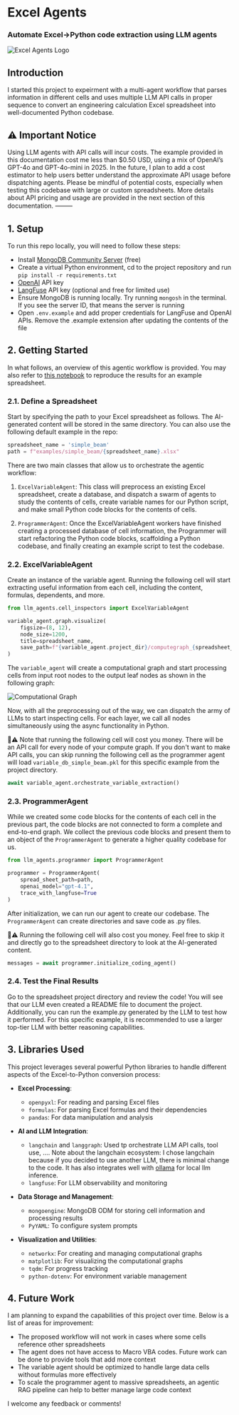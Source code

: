 # Excel Agents
### Automate Excel→Python code extraction using LLM agents

![Excel Agents Logo](assets/logo.jpg)

## Introduction
I started this project to expeirment with a multi-agent workflow that parses information in different cells and uses multiple LLM API calls in proper sequence to convert an engineering calculation Excel spreadsheet into well-documented Python codebase.


## ⚠️ Important Notice
Using LLM agents with API calls will incur costs. The example provided in this documentation cost me less than $0.50 USD, using a mix of OpenAI’s GPT-4o and GPT-4o-mini in 2025.
In the future, I plan to add a cost estimator to help users better understand the approximate API usage before dispatching agents. 
Please be mindful of potential costs, especially when testing this codebase with large or custom spreadsheets. More details about API pricing and usage are provided in the next section of this documentation.
⸻

## 1. Setup
To run this repo locally, you will need to follow these steps:
- Install [MongoDB Community Server](https://www.mongodb.com/try/download/community) (free)
- Create a virtual Python environment, cd to the project repository and run `pip install -r requirements.txt`
- [OpenAI](https://openai.com/api/) API key
- [LangFuse](https://langfuse.com/) API key (optional and free for limited use)
- Ensure MongoDB is running locally. Try running `mongosh` in the terminal. If you see the server ID, that means the server is running
- Open `.env.example` and add proper credentials for LangFuse and OpenAI APIs. Remove the .example extension after updating the contents of the file

## 2. Getting Started
In what follows, an overview of this agentic workflow is provided. You may also refer to [this notebook](https://github.com/OmidSaj/excel_agent/blob/main/example.ipynb) to reproduce the results for an example spreadsheet. 

### 2.1. Define a Spreadsheet
Start by specifying the path to your Excel spreadsheet as follows. The AI-generated content will be stored in the same directory. You can also use the following default example in the repo:
```python
spreadsheet_name = 'simple_beam'
path = f"examples/simple_beam/{spreadsheet_name}.xlsx"
```

There are two main classes that allow us to orchestrate the agentic workflow:
1. `ExcelVariableAgent`: This class will preprocess an existing Excel spreadsheet, create a database, and dispatch a swarm of agents to study the contents of cells, create variable names for our Python script, and make small Python code blocks for the contents of cells.

2. `ProgrammerAgent`: Once the ExcelVariableAgent workers have finished creating a processed database of cell information, the Programmer will start refactoring the Python code blocks, scaffolding a Python codebase, and finally creating an example script to test the codebase.

### 2.2. ExcelVariableAgent
Create an instance of the variable agent. Running the following cell will start extracting useful information from each cell, including the content, formulas, dependents, and more.

```python
from llm_agents.cell_inspectors import ExcelVariableAgent

variable_agent.graph.visualize(
    figsize=(8, 12),
    node_size=1200,
    title=spreadsheet_name,
    save_path=f"{variable_agent.project_dir}/computegraph_{spreadsheet_name}.png"
)
```

The `variable_agent` will create a computational graph and start processing cells from input root nodes to the output leaf nodes as shown in the following graph:

![Computational Graph](assets/computational_graph.png)

Now, with all the preprocessing out of the way, we can dispatch the army of LLMs to start inspecting cells. For each layer, we call all nodes simultaneously using the async functionality in Python.

💸⚠️ Note that running the following cell will cost you money. There will be an API call for every node of your compute graph. If you don't want to make API calls, you can skip running the following cell as the programmer agent will load `variable_db_simple_beam.pkl` for this specific example from the project directory.

```python
await variable_agent.orchestrate_variable_extraction()
```

### 2.3. ProgrammerAgent
While we created some code blocks for the contents of each cell in the previous part, the code blocks are not connected to form a complete and end-to-end graph. We collect the previous code blocks and present them to an object of the `ProgrammerAgent` to generate a higher quality codebase for us.

```python 
from llm_agents.programmer import ProgrammerAgent

programmer = ProgrammerAgent(
    spread_sheet_path=path,
    openai_model="gpt-4.1",
    trace_with_langfuse=True
)
```

After initialization, we can run our agent to create our codebase. The `ProgrammerAgent` can create directories and save code as .py files.

💸⚠️ Running the following cell will also cost you money. Feel free to skip it and directly go to the spreadsheet directory to look at the AI-generated content.

```python
messages = await programmer.initialize_coding_agent()
```

### 2.4. Test the Final Results
Go to the spreadsheet project directory and review the code! You will see that our LLM even created a README file to document the project. Additionally, you can run the example.py generated by the LLM to test how it performed. For this specific example, it is recommended to use a larger top-tier LLM with better reasoning capabilities.

## 3. Libraries Used
This project leverages several powerful Python libraries to handle different aspects of the Excel-to-Python conversion process:

- **Excel Processing**:
  - `openpyxl`: For reading and parsing Excel files
  - `formulas`: For parsing Excel formulas and their dependencies
  - `pandas`: For data manipulation and analysis

- **AI and LLM Integration**:
  - `langchain` and `langgraph`: Used tp orchestrate LLM API calls, tool use, ....
Note about the langchain ecosystem:
I chose langchain because if you decided to use another LLM, there is minimal change to the code. It has also integrates well with [ollama](https://ollama.com/) for local llm inference. 
  - `langfuse`: For LLM observability and monitoring


- **Data Storage and Management**:
  - `mongoengine`: MongoDB ODM for storing cell information and processing results
  - `PyYAML`: To configure system prompts

- **Visualization and Utilities**:
  - `networkx`: For creating and managing computational graphs
  - `matplotlib`: For visualizing the computational graphs
  - `tqdm`: For progress tracking
  - `python-dotenv`: For environment variable management

## 4. Future Work
I am planning to expand the capabilities of this project over time. Below is a list of areas for improvement:
* The proposed workflow will not work in cases where some cells reference other spreadsheets
* The agent does not have access to Macro VBA codes. Future work can be done to provide tools that add more context
* The variable agent should be optimized to handle large data cells without formulas more effectively
* To scale the programmer agent to massive spreadsheets, an agentic RAG pipeline can help to better manage large code context

I welcome any feedback or comments!
